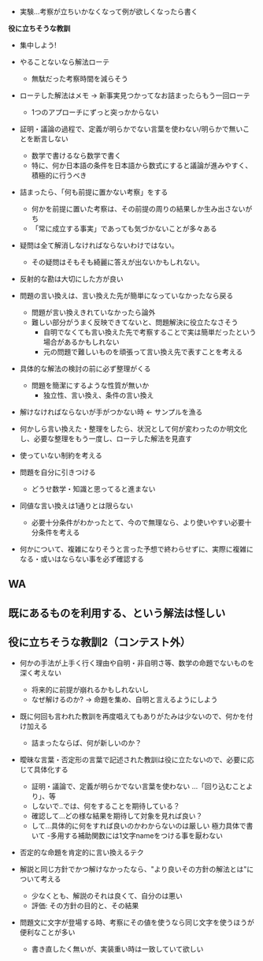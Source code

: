 - 実験...考察が立ちいかなくなって例が欲しくなったら書く


**役に立ちそうな教訓**

- 集中しよう!

- やることないなら解法ローテ
    - 無駄だった考察時間を減らそう


- ローテした解法はメモ  -> 新事実見つかってなお詰まったらもう一回ローテ
    - 1つのアプローチにずっと突っかからない

- 証明・議論の過程で、定義が明らかでない言葉を使わない/明らかで無いことを断言しない
    - 数学で書けるなら数学で書く
    - 特に、何か日本語の条件を日本語から数式にすると議論が進みやすく、積極的に行うべき

- 詰まったら、「何も前提に置かない考察」をする
    - 何かを前提に置いた考察は、その前提の周りの結果しか生み出さないがち
    - 「常に成立する事実」であっても気づかないことが多々ある

    
- 疑問は全て解消しなければならないわけではない。
    - その疑問はそもそも綺麗に答えが出ないかもしれない。
   

- 反射的な勘は大切にした方が良い


- 問題の言い換えは、言い換えた先が簡単になっていなかったなら戻る    
    - 問題が言い換えきれていなかったら論外
    - 難しい部分がうまく反映できてないと、問題解決に役立たなさそう
        - 自明でなくても言い換えた先で考察することで実は簡単だったという場合があるかもしれない
        - 元の問題で難しいものを頑張って言い換え先で表すことを考える

- 具体的な解法の検討の前に必ず整理がくる
    - 問題を簡潔にするような性質が無いか
        - 独立性、言い換え、条件の言い換え



- 解けなければならないが手がつかない時 <- サンプルを漁る
        
          
- 何かしら言い換えた・整理をしたら、状況として何が変わったのか明文化し、必要な整理をもう一度し、ローテした解法を見直す
            
    
- 使っていない制約を考える

- 問題を自分に引きつける
    - どうせ数学・知識と思ってると進まない

- 同値な言い換えは1通りとは限らない
    - 必要十分条件がわかったとて、今ので無理なら、より使いやすい必要十分条件を考える

    
- 何かについて、複雑になりそうと言った予想で終わらせずに、実際に複雑になる・或いはならない事を必ず確認する



## WA
## 既にあるものを利用する、という解法は怪しい

## 役に立ちそうな教訓2（コンテスト外）
- 何かの手法が上手く行く理由や自明・非自明さ等、数学の命題でないものを深く考えない
    - 将来的に前提が崩れるかもしれないし
    - なぜ解けるのか? -> 命題を集め、自明と言えるようにしよう

- 既に何回も言われた教訓を再度唱えてもありがたみは少ないので、何かを付け加える
    - 詰まったならば、何が新しいのか？
    
- 曖昧な言葉・否定形の言葉で記述された教訓は役に立たないので、必要に応じて具体化する
    - 証明・議論で、定義が明らかでない言葉を使わない ...「回り込むことより」、等
    - しないで..では、何をすることを期待している？
    - 確認して...どの様な結果を期待して対象を見れば良い？
    - して...具体的に何をすれば良いのかわからないのは厳しい 極力具体で書いて
       -多用する補助関数には1文字nameをつける事を厭わない

- 否定的な命題を肯定的に言い換えるテク

- 解説と同じ方針でかつ解けなかったなら、"より良いその方針の解法とは"について考える
    - 少なくとも、解説のそれは良くて、自分のは悪い
    - 評価: その方針の目的と、その結果


- 問題文に文字が登場する時、考察にその値を使うなら同じ文字を使うほうが便利なことが多い
    - 書き直したく無いが、実装重い時は一致していて欲しい



